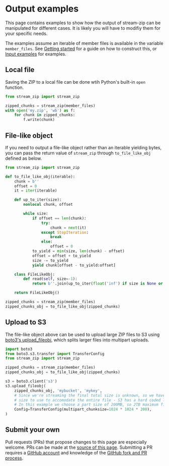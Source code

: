 # Output examples

This page contains examples to show how the output of stream-zip can be manipulated for different cases. It is likely you will have to modifiy them for your specific needs.

The examples assume an iterable of member files is available in the variable `member_files`. See [Getting started](getting-started.md) for a guide on how to construct this, or [Input examples](input-examples.md) for examples.


## Local file

Saving the ZIP to a local file can be done wtih Python's built-in `open` function.

```python
from stream_zip import stream_zip

zipped_chunks = stream_zip(member_files)
with open('my.zip', 'wb') as f:
    for chunk in zipped_chunks:
        f.write(chunk)
```


## File-like object

If you need to output a file-like object rather than an iterable yielding bytes, you can pass the return value of `stream_zip` through `to_file_like_obj` defined as below.

```python
from stream_zip import stream_zip

def to_file_like_obj(iterable):
    chunk = b''
    offset = 0
    it = iter(iterable)

    def up_to_iter(size):
        nonlocal chunk, offset

        while size:
            if offset == len(chunk):
                try:
                    chunk = next(it)
                except StopIteration:
                    break
                else:
                    offset = 0
            to_yield = min(size, len(chunk) - offset)
            offset = offset + to_yield
            size -= to_yield
            yield chunk[offset - to_yield:offset]

    class FileLikeObj:
        def read(self, size=-1):
            return b''.join(up_to_iter(float('inf') if size is None or size < 0 else size))

    return FileLikeObj()

zipped_chunks = stream_zip(member_files)
zipped_chunks_obj = to_file_like_obj(zipped_chunks)
```


## Upload to S3

The file-like object above can be used to upload large ZIP files to S3 using [boto3's upload_fileobj](https://boto3.amazonaws.com/v1/documentation/api/latest/reference/services/s3.html#S3.Client.upload_fileobj), which splits larger files into multipart uploads.

```python
import boto3
from boto3.s3.transfer import TransferConfig
from stream_zip import stream_zip

zipped_chunks = stream_zip(member_files)
zipped_chunks_obj = to_file_like_obj(zipped_chunks)

s3 = boto3.client('s3')
s3.upload_fileobj(
    zipped_chunks_obj, 'mybucket', 'mykey',
    # Since we're streaming the final total size is unknown, so we have to tell boto3 what part
    # size to use to accomodate the entire file - S3 has a hard coded limit of 10000 parts
    # In this example we choose a part size of 200MB, so 2TB maximum final object size
    Config=TransferConfig(multipart_chunksize=1024 * 1024 * 200),
)
```


## Submit your own

Pull requests (PRs) that propose changes to this page are especially welcome. PRs can be made at the [source of this page](https://github.com/uktrade/stream-zip/blob/main/docs/recipes.md). Submitting a PR requires a [GitHub account](https://github.com/join) and knowledge of the [GitHub fork and PR process](https://docs.github.com/en/pull-requests).
